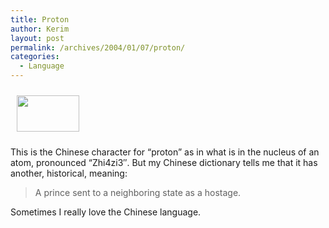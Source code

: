 ```yaml
---
title: Proton
author: Kerim
layout: post
permalink: /archives/2004/01/07/proton/
categories:
  - Language
---
```

<img src="http://test.oxus.net/images/Proton.jpg" height="58" width="100" align="" border="0" hspace="10" vspace="10" />  
  
  
This is the Chinese character for &#8220;proton&#8221; as in what is in the nucleus of an atom, pronounced &#8220;Zhi4zi3&#8243;. But my Chinese dictionary tells me that it has another, historical, meaning:


>   A prince sent to a neighboring state as a hostage.


Sometimes I really love the Chinese language.

